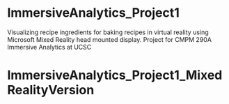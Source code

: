 # ImmersiveAnalytics_Project1
Visualizing recipe ingredients for baking recipes in virtual reality using Microsoft Mixed Reality head mounted display.
Project for CMPM 290A Immersive Analytics at UCSC
# ImmersiveAnalytics_Project1_MixedRealityVersion

